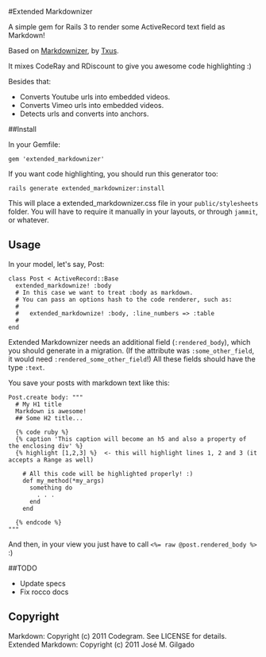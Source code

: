 #Extended Markdownizer

A simple gem for Rails 3 to render some ActiveRecord text field as Markdown!

Based on [Markdownizer](https://github.com/codegram/markdownizer), by [Txus](https://github.com/txus).

It mixes CodeRay and RDiscount to give you awesome code highlighting :)

Besides that:

* Converts Youtube urls into embedded videos. 
* Converts Vimeo urls into embedded videos. 
* Detects urls and converts into anchors.



##Install

In your Gemfile:

    gem 'extended_markdownizer'

If you want code highlighting, you should run this generator too:

    rails generate extended_markdownizer:install

This will place a extended_markdownizer.css file in your `public/stylesheets` folder.
You will have to require it manually in your layouts, or through `jammit`, or
whatever.

## Usage

In your model, let's say, Post:

    class Post < ActiveRecord::Base
      extended_markdownize! :body
      # In this case we want to treat :body as markdown.
      # You can pass an options hash to the code renderer, such as:
      #
      #   extended_markdownize! :body, :line_numbers => :table
      #
    end

Extended Markdownizer needs an additional field (`:rendered_body`), which you should
generate in a migration. (If the attribute was `:some_other_field`, it would need
`:rendered_some_other_field`!) All these fields should have the type `:text`.

You save your posts with markdown text like this:

    Post.create body: """
      # My H1 title
      Markdown is awesome!
      ## Some H2 title...

      {% code ruby %}
      {% caption 'This caption will become an h5 and also a property of the enclosing div' %}
      {% highlight [1,2,3] %}  <- this will highlight lines 1, 2 and 3 (it accepts a Range as well)

        # All this code will be highlighted properly! :)
        def my_method(*my_args)
          something do
            . . .
          end
        end

      {% endcode %}
    """

And then, in your view you just have to call `<%= raw @post.rendered_body %>` :)

##TODO
* Update specs
* Fix rocco docs

## Copyright
Markdown: Copyright (c) 2011 Codegram. See LICENSE for details.
Extended Markdown: Copyright (c) 2011 José M. Gilgado
